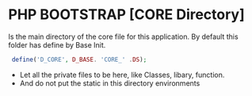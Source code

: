 # PHP BOOTSTRAP [CORE Directory]

Is the main directory of the core file for this application. By default this folder has define by Base Init.

```php
 define('D_CORE', D_BASE. 'CORE_' .DS);
```

  - Let all the private files to be here, like Classes, libary, function.
  - And do not put the static in this directory environments
